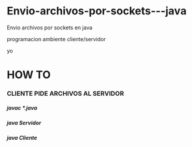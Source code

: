 # Envio-archivos-por-sockets---java
Envio archivos por sockets en java

programacion ambiente cliente/servidor 

yo


# HOW TO
### CLIENTE PIDE ARCHIVOS AL SERVIDOR

##### javac *.java

##### java Servidor
##### java Cliente
